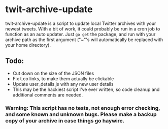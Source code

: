 twit-archive-update
=

twit-archive-update is a script to update local Twitter archives with your newest tweets. With a bit of work, it could probably be run in a cron job to function as an auto updater. Just `go get` the package, and run with your archive path as the first argument ("~"'s will automatically be replaced with your home directory).

## Todo:
* Cut down on the size of the JSON files
* Fix t.co links, to make them actually be clickable
* Update user_details.js with any new user details
* This may be the hackiest script I've ever written, so code cleanup and additional comments are needed.

### Warning: This script has no tests, not enough error checking, and some known and unknown bugs. Please make a backup copy of your archive in case things go haywire.
